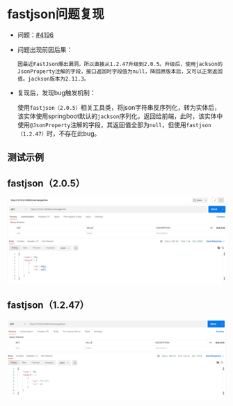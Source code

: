 # fastjson问题复现

- 问题：[#4196](https://github.com/alibaba/fastjson/issues/4196)

- 问题出现前因后果：

  ```
  因最近FastJson爆出漏洞，所以直接从1.2.47升级到2.0.5。升级后，使用jackson的JsonProperty注解的字段，接口返回时字段值为null，降回原版本后，又可以正常返回值。jackson版本为2.11.3。
  ```

- 复现后，发现bug触发机制：

  使用``fastjson（2.0.5）``相关工具类，将json字符串反序列化，转为实体后，该实体使用springboot默认的``jackson``序列化，返回给前端，此时，该实体中使用``@JsonProperty``注解的字段，其返回值全部为``null``，但使用``fastjson（1.2.47）``时，不存在此bug。

## 测试示例

## fastjson（2.0.5）

![image-20220610173743194](./image/image-20220610173743194.png)

## fastjson（1.2.47）

![image-20220610174010946](./image/image-20220610174010946.png)